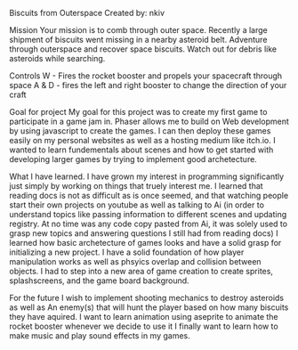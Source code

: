Biscuits from Outerspace
Created by: nkiv

Mission
Your mission is to comb through outer space. Recently a large shipment of biscuits went missing in a nearby asteroid belt. Adventure through outerspace and recover space biscuits. Watch out for debris like asteroids while searching.

Controls
W - Fires the rocket booster and propels your spacecraft through space
A & D - fires the left and right booster to change the direction of your craft

Goal for project
My goal for this project was to create my first game to participate in a game jam in. Phaser allows me to build on Web development by using javascript to create the games. I can then deploy these games easily on my personal websites as well as a hosting medium like itch.io. I wanted to learn fundementals about scenes and how to get started with developing larger games by trying to implement good archetecture.

What I have learned.
I have grown my interest in programming significantly just simply by working on things that truely interest me. I learned that reading docs is not as difficult as is once seemed, and that watching people start their own projects on youtube as well as talking to Ai (in order to understand topics like passing information to different scenes and updating registry. At no time was any code copy pasted from Ai, it was solely used to grasp new topics and answering questions I still had from reading docs) I learned how basic archetecture of games looks and have a solid grasp for initializing a new project. I have a solid foundation of how player manipulation works as well as phsyics overlap and collision between objects. I had to step into a new area of game creation to create sprites, splashscreens, and the game board background.

For the future
I wish to implement shooting mechanics to destroy asteroids as well as
An enemy(s) that will hunt the player based on how many biscuits they have aquired.
I want to learn animation using aseprite to animate the rocket booster whenever we decide to use it
I finally want to learn how to make music and play sound effects in my games.
